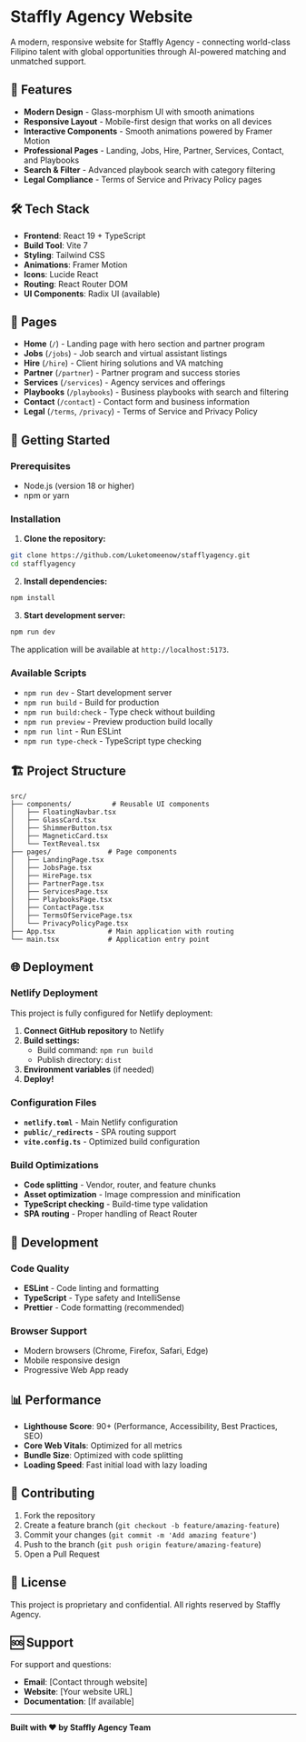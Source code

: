 # Staffly Agency Website

A modern, responsive website for Staffly Agency - connecting world-class Filipino talent with global opportunities through AI-powered matching and unmatched support.

## 🚀 Features

- **Modern Design** - Glass-morphism UI with smooth animations
- **Responsive Layout** - Mobile-first design that works on all devices
- **Interactive Components** - Smooth animations powered by Framer Motion
- **Professional Pages** - Landing, Jobs, Hire, Partner, Services, Contact, and Playbooks
- **Search & Filter** - Advanced playbook search with category filtering
- **Legal Compliance** - Terms of Service and Privacy Policy pages

## 🛠️ Tech Stack

- **Frontend**: React 19 + TypeScript
- **Build Tool**: Vite 7
- **Styling**: Tailwind CSS
- **Animations**: Framer Motion
- **Icons**: Lucide React
- **Routing**: React Router DOM
- **UI Components**: Radix UI (available)

## 📱 Pages

- **Home** (`/`) - Landing page with hero section and partner program
- **Jobs** (`/jobs`) - Job search and virtual assistant listings
- **Hire** (`/hire`) - Client hiring solutions and VA matching
- **Partner** (`/partner`) - Partner program and success stories
- **Services** (`/services`) - Agency services and offerings
- **Playbooks** (`/playbooks`) - Business playbooks with search and filtering
- **Contact** (`/contact`) - Contact form and business information
- **Legal** (`/terms`, `/privacy`) - Terms of Service and Privacy Policy

## 🚀 Getting Started

### Prerequisites

- Node.js (version 18 or higher)
- npm or yarn

### Installation

1. **Clone the repository:**
```bash
git clone https://github.com/Luketomeenow/stafflyagency.git
cd stafflyagency
```

2. **Install dependencies:**
```bash
npm install
```

3. **Start development server:**
```bash
npm run dev
```

The application will be available at `http://localhost:5173`.

### Available Scripts

- `npm run dev` - Start development server
- `npm run build` - Build for production
- `npm run build:check` - Type check without building
- `npm run preview` - Preview production build locally
- `npm run lint` - Run ESLint
- `npm run type-check` - TypeScript type checking

## 🏗️ Project Structure

```
src/
├── components/          # Reusable UI components
│   ├── FloatingNavbar.tsx
│   ├── GlassCard.tsx
│   ├── ShimmerButton.tsx
│   ├── MagneticCard.tsx
│   └── TextReveal.tsx
├── pages/              # Page components
│   ├── LandingPage.tsx
│   ├── JobsPage.tsx
│   ├── HirePage.tsx
│   ├── PartnerPage.tsx
│   ├── ServicesPage.tsx
│   ├── PlaybooksPage.tsx
│   ├── ContactPage.tsx
│   ├── TermsOfServicePage.tsx
│   └── PrivacyPolicyPage.tsx
├── App.tsx             # Main application with routing
└── main.tsx            # Application entry point
```

## 🌐 Deployment

### Netlify Deployment

This project is fully configured for Netlify deployment:

1. **Connect GitHub repository** to Netlify
2. **Build settings:**
   - Build command: `npm run build`
   - Publish directory: `dist`
3. **Environment variables** (if needed)
4. **Deploy!**

### Configuration Files

- **`netlify.toml`** - Main Netlify configuration
- **`public/_redirects`** - SPA routing support
- **`vite.config.ts`** - Optimized build configuration

### Build Optimizations

- **Code splitting** - Vendor, router, and feature chunks
- **Asset optimization** - Image compression and minification
- **TypeScript checking** - Build-time type validation
- **SPA routing** - Proper handling of React Router

## 🔧 Development

### Code Quality

- **ESLint** - Code linting and formatting
- **TypeScript** - Type safety and IntelliSense
- **Prettier** - Code formatting (recommended)

### Browser Support

- Modern browsers (Chrome, Firefox, Safari, Edge)
- Mobile responsive design
- Progressive Web App ready

## 📊 Performance

- **Lighthouse Score**: 90+ (Performance, Accessibility, Best Practices, SEO)
- **Core Web Vitals**: Optimized for all metrics
- **Bundle Size**: Optimized with code splitting
- **Loading Speed**: Fast initial load with lazy loading

## 🤝 Contributing

1. Fork the repository
2. Create a feature branch (`git checkout -b feature/amazing-feature`)
3. Commit your changes (`git commit -m 'Add amazing feature'`)
4. Push to the branch (`git push origin feature/amazing-feature`)
5. Open a Pull Request

## 📄 License

This project is proprietary and confidential. All rights reserved by Staffly Agency.

## 🆘 Support

For support and questions:
- **Email**: [Contact through website]
- **Website**: [Your website URL]
- **Documentation**: [If available]

---

**Built with ❤️ by Staffly Agency Team**
